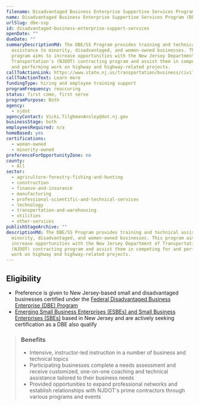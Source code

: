 ```yaml
---
filename: Disadvantaged Business Enterprise Supportive Services Program (DBE/SSP)
name: Disadvantaged Business Enterprise Supportive Services Program (DBE/SSP)
urlSlug: dbe-ssp
id: disadvantaged-business-enterprise-support-services
openDate: ""
dueDate: ""
summaryDescriptionMd: The DBE/SS Program provides training and technical
  assistance to minority, disadvantaged, and women-owned businesses. This
  program aims to increase opportunities with the New Jersey Department of
  Transportation's (NJDOT) contracting program and assist them in competing for
  and performing work on highway and highway-related projects.
callToActionLink: https://www.state.nj.us/transportation/business/civilrights/ssp.shtm
callToActionText: Learn more
fundingType: hiring and employee training support
programFrequency: reoccuring
status: first come, first serve
programPurpose: Both
agency:
  - njdot
agencyContact: Vicki.TilghmanAnsley@dot.nj.gov
businessStage: both
employeesRequired: n/a
homeBased: yes
certifications:
  - woman-owned
  - minority-owned
preferenceForOpportunityZone: no
county:
  - All
sector:
  - agriculture-forestry-fishing-and-hunting
  - construction
  - finance-and-insurance
  - manufacturing
  - professional-scientific-and-technical-services
  - technology
  - transportation-and-warehousing
  - utilities
  - other-services
publishStageArchive: ""
descriptionMd: The DBE/SS Program provides training and technical assistance to
  minority, disadvantaged, and women-owned businesses. This program aims to
  increase opportunities with the New Jersey Department of Transportation's
  (NJDOT) contracting program and assist them in competing for and performing
  work on highway and highway-related projects.
---
```


## Eligibility

- Preference is given to New Jersey-based small and disadvantaged businesses certified under the [Federal Disadvantaged Business Enterprise (DBE) Program](https://www.transportation.gov/civil-rights/disadvantaged-business-enterprise)
- [Emerging Small Business Enterprises (ESBEs) and Small Business Enterprises (SBEs)](https://www.nj.gov/transportation/business/civilrights/dbe.shtm) based in New Jersey and are actively seeking certification as a DBE also qualify

> ### Benefits
>
> - Intensive, instructor-led instruction in a number of business and technical topics
> - Participating businesses complete a needs assessment and receive customized, one-on-one coaching and technical assistance tailored to their business needs
> - Provided opportunities to expand professional networks and establish relationships with NJDOT's prime contractors through various programs and events

